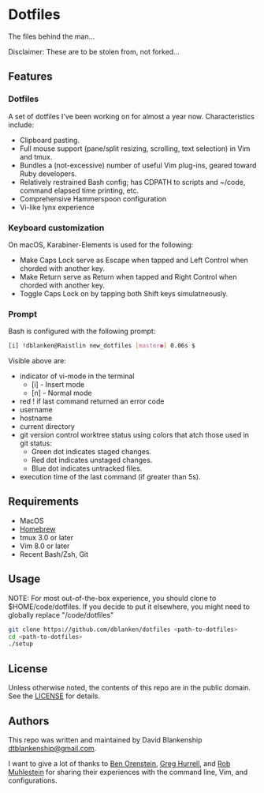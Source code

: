 # Dotfiles

The files behind the man...

Disclaimer: These are to be stolen from, not forked...

## Features
### Dotfiles
A set of dotfiles I've been working on for almost a year now.  Characteristics include:

- Clipboard pasting.
- Full mouse support (pane/split resizing, scrolling, text selection) in Vim and tmux.
- Bundles a (not-excessive) number of useful Vim plug-ins, geared toward Ruby developers.
- Relatively restrained Bash config; has CDPATH to scripts and ~/code, command elapsed time printing, etc.
- Comprehensive Hammerspoon configuration
- Vi-like lynx experience

### Keyboard customization
On macOS, Karabiner-Elements is used for the following:
- Make Caps Lock serve as Escape when tapped and Left Control when chorded with another key.
- Make Return serve as Return when tapped and Right Control when chorded with another key.
- Toggle Caps Lock on by tapping both Shift keys simulatneously.

### Prompt
Bash is configured with the following prompt:

```sh
[i] !dblanken@Raistlin new_dotfiles [master●] 0.06s $
```

Visible above are:

- indicator of vi-mode in the terminal
  - [i] - Insert mode
  - [n] - Normal mode
- red ! if last command returned an error code
- username
- hostname
- current directory
- git version control worktree status using colors that atch those used in git status:
  - Green dot indicates staged changes.
  - Red dot indicates unstaged changes.
  - Blue dot indicates untracked files.
- execution time of the last command (if greater than 5s).

## Requirements

- MacOS
- [Homebrew](https://brew.sh)
- tmux 3.0 or later
- Vim 8.0 or later
- Recent Bash/Zsh, Git

## Usage

NOTE: For most out-of-the-box experience, you should clone to $HOME/code/dotfiles.
If you decide to put it elsewhere, you might need to globally replace "/code/dotfiles"

```sh
git clone https://github.com/dblanken/dotfiles <path-to-dotfiles>
cd <path-to-dotfiles>
./setup
```

## License
Unless otherwise noted, the contents of this repo are in the public domain.  See the [LICENSE](https://github.com/dblanken/dotfiles/blob/master/LICENSE.md) for details.

## Authors
This repo was written and maintained by David Blankenship <dtblankenship@gmail.com>.

I want to give a lot of thanks to [Ben Orenstein](https://github.com/r00k), [Greg Hurrell](https://www.youtube.com/c/GregHurrell), and [Rob Muhlestein](https://github.com/rwxrob) for sharing their experiences with the command line, Vim, and configurations.
